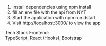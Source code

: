 1. Install dependencies using npm install
2. fill an env file with the api from NYT
2. Start the application with npm run dstart
3. Visit http://localhost:3000/ to view the app

Tech Stack
Frontend:  
TypeScript, React (Hooks), Bootstrap  
